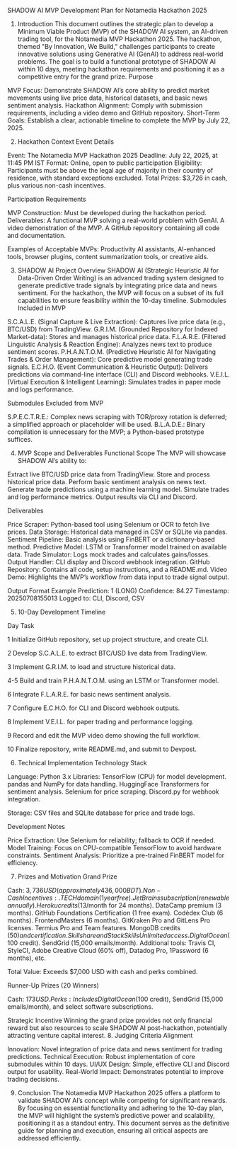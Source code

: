 SHADOW AI MVP Development Plan for Notamedia Hackathon 2025
1. Introduction
This document outlines the strategic plan to develop a Minimum Viable Product (MVP) of the SHADOW AI system, an AI-driven trading tool, for the Notamedia MVP Hackathon 2025. The hackathon, themed "By Innovation, We Build," challenges participants to create innovative solutions using Generative AI (GenAI) to address real-world problems. The goal is to build a functional prototype of SHADOW AI within 10 days, meeting hackathon requirements and positioning it as a competitive entry for the grand prize.
Purpose

MVP Focus: Demonstrate SHADOW AI’s core ability to predict market movements using live price data, historical datasets, and basic news sentiment analysis.
Hackathon Alignment: Comply with submission requirements, including a video demo and GitHub repository.
Short-Term Goals: Establish a clear, actionable timeline to complete the MVP by July 22, 2025.

2. Hackathon Context
Event Details

Event: The Notamedia MVP Hackathon 2025
Deadline: July 22, 2025, at 11:45 PM IST
Format: Online, open to public participation
Eligibility: Participants must be above the legal age of majority in their country of residence, with standard exceptions excluded.
Total Prizes: $3,726 in cash, plus various non-cash incentives.

Participation Requirements

MVP Construction: Must be developed during the hackathon period.
Deliverables: 
A functional MVP solving a real-world problem with GenAI.
A video demonstration of the MVP.
A GitHub repository containing all code and documentation.


Examples of Acceptable MVPs: Productivity AI assistants, AI-enhanced tools, browser plugins, content summarization tools, or creative aids.

3. SHADOW AI Project Overview
SHADOW AI (Strategic Heuristic AI for Data-Driven Order Writing) is an advanced trading system designed to generate predictive trade signals by integrating price data and news sentiment. For the hackathon, the MVP will focus on a subset of its full capabilities to ensure feasibility within the 10-day timeline.
Submodules Included in MVP

S.C.A.L.E. (Signal Capture & Live Extraction): Captures live price data (e.g., BTC/USD) from TradingView.
G.R.I.M. (Grounded Repository for Indexed Market-data): Stores and manages historical price data.
F.L.A.R.E. (Filtered Linguistic Analysis & Reaction Engine): Analyzes news text to produce sentiment scores.
P.H.A.N.T.O.M. (Predictive Heuristic AI for Navigating Trades & Order Management): Core predictive model generating trade signals.
E.C.H.O. (Event Communication & Heuristic Output): Delivers predictions via command-line interface (CLI) and Discord webhooks.
V.E.I.L. (Virtual Execution & Intelligent Learning): Simulates trades in paper mode and logs performance.

Submodules Excluded from MVP

S.P.E.C.T.R.E.: Complex news scraping with TOR/proxy rotation is deferred; a simplified approach or placeholder will be used.
B.L.A.D.E.: Binary compilation is unnecessary for the MVP; a Python-based prototype suffices.

4. MVP Scope and Deliverables
Functional Scope
The MVP will showcase SHADOW AI’s ability to:

Extract live BTC/USD price data from TradingView.
Store and process historical price data.
Perform basic sentiment analysis on news text.
Generate trade predictions using a machine learning model.
Simulate trades and log performance metrics.
Output results via CLI and Discord.

Deliverables

Price Scraper: Python-based tool using Selenium or OCR to fetch live prices.
Data Storage: Historical data managed in CSV or SQLite via pandas.
Sentiment Pipeline: Basic analysis using FinBERT or a dictionary-based method.
Predictive Model: LSTM or Transformer model trained on available data.
Trade Simulator: Logs mock trades and calculates gains/losses.
Output Handler: CLI display and Discord webhook integration.
GitHub Repository: Contains all code, setup instructions, and a README.md.
Video Demo: Highlights the MVP’s workflow from data input to trade signal output.

Output Format Example
Prediction: 1 (LONG)
Confidence: 84.27
Timestamp: 20250708155013
Logged to: CLI, Discord, CSV

5. 10-Day Development Timeline



Day
Task



1
Initialize GitHub repository, set up project structure, and create CLI.


2
Develop S.C.A.L.E. to extract BTC/USD live data from TradingView.


3
Implement G.R.I.M. to load and structure historical data.


4-5
Build and train P.H.A.N.T.O.M. using an LSTM or Transformer model.


6
Integrate F.L.A.R.E. for basic news sentiment analysis.


7
Configure E.C.H.O. for CLI and Discord webhook outputs.


8
Implement V.E.I.L. for paper trading and performance logging.


9
Record and edit the MVP video demo showing the full workflow.


10
Finalize repository, write README.md, and submit to Devpost.


6. Technical Implementation
Technology Stack

Language: Python 3.x
Libraries: 
TensorFlow (CPU) for model development.
pandas and NumPy for data handling.
HuggingFace Transformers for sentiment analysis.
Selenium for price scraping.
Discord.py for webhook integration.


Storage: CSV files and SQLite database for price and trade logs.

Development Notes

Price Extraction: Use Selenium for reliability; fallback to OCR if needed.
Model Training: Focus on CPU-compatible TensorFlow to avoid hardware constraints.
Sentiment Analysis: Prioritize a pre-trained FinBERT model for efficiency.

7. Prizes and Motivation
Grand Prize

Cash: $3,736 USD (approximately 436,000 BDT).
Non-Cash Incentives:
.TECH domain (1 year free).
JetBrains subscription (renewable annually).
Heroku credits ($13/month for 24 months).
DataCamp premium (3 months).
GitHub Foundations Certification (1 free exam).
Codédex Club (6 months).
FrontendMasters (6 months).
GitKraken Pro and GitLens Pro licenses.
Termius Pro and Team features.
MongoDB credits ($50) and certification.
Skillshare and StackSkills Unlimited access.
DigitalOcean ($100 credit).
SendGrid (15,000 emails/month).
Additional tools: Travis CI, StyleCI, Adobe Creative Cloud (60% off), Datadog Pro, 1Password (6 months), etc.


Total Value: Exceeds $7,000 USD with cash and perks combined.

Runner-Up Prizes (20 Winners)

Cash: $173 USD.
Perks: Includes DigitalOcean ($100 credit), SendGrid (15,000 emails/month), and select software subscriptions.

Strategic Incentive
Winning the grand prize provides not only financial reward but also resources to scale SHADOW AI post-hackathon, potentially attracting venture capital interest.
8. Judging Criteria Alignment

Innovation: Novel integration of price data and news sentiment for trading predictions.
Technical Execution: Robust implementation of core submodules within 10 days.
UI/UX Design: Simple, effective CLI and Discord output for usability.
Real-World Impact: Demonstrates potential to improve trading decisions.

9. Conclusion
The Notamedia MVP Hackathon 2025 offers a platform to validate SHADOW AI’s concept while competing for significant rewards. By focusing on essential functionality and adhering to the 10-day plan, the MVP will highlight the system’s predictive power and scalability, positioning it as a standout entry. This document serves as the definitive guide for planning and execution, ensuring all critical aspects are addressed efficiently.